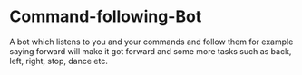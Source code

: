 # Command-following-Bot
A bot which listens to you and your commands and follow them for example saying forward will make it got forward and some more tasks such as back, left, right, stop, dance etc.
